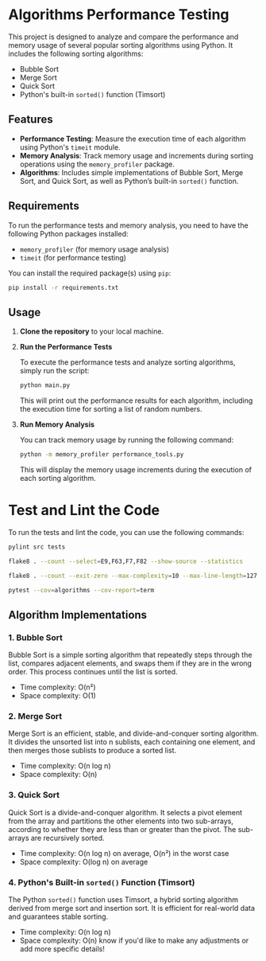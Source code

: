 # Algorithms Performance Testing

This project is designed to analyze and compare the performance and memory usage of several popular sorting algorithms
using Python. It includes the following sorting algorithms:

- Bubble Sort
- Merge Sort
- Quick Sort
- Python's built-in `sorted()` function (Timsort)

## Features

- **Performance Testing**: Measure the execution time of each algorithm using Python's `timeit` module.
- **Memory Analysis**: Track memory usage and increments during sorting operations using the `memory_profiler` package.
- **Algorithms**: Includes simple implementations of Bubble Sort, Merge Sort, and Quick Sort, as well as Python’s
  built-in `sorted()` function.

## Requirements

To run the performance tests and memory analysis, you need to have the following Python packages installed:

- `memory_profiler` (for memory usage analysis)
- `timeit` (for performance testing)

You can install the required package(s) using `pip`:

```bash
pip install -r requirements.txt
```

## Usage

1. **Clone the repository** to your local machine.

2. **Run the Performance Tests**

   To execute the performance tests and analyze sorting algorithms, simply run the script:

   ```bash
   python main.py
   ```

   This will print out the performance results for each algorithm, including the execution time for sorting a list of
   random numbers.

3. **Run Memory Analysis**

   You can track memory usage by running the following command:

   ```bash
   python -m memory_profiler performance_tools.py
   ```

   This will display the memory usage increments during the execution of each sorting algorithm.

# Test and Lint the Code

To run the tests and lint the code, you can use the following commands:

```bash
pylint src tests
```

```bash
flake8 . --count --select=E9,F63,F7,F82 --show-source --statistics
```

```bash
flake8 . --count --exit-zero --max-complexity=10 --max-line-length=127 --statistics
```

```bash
pytest --cov=algorithms --cov-report=term
```

## Algorithm Implementations

### 1. **Bubble Sort**

Bubble Sort is a simple sorting algorithm that repeatedly steps through the list, compares adjacent elements, and swaps
them if they are in the wrong order. This process continues until the list is sorted.

- Time complexity: O(n²)
- Space complexity: O(1)

### 2. **Merge Sort**

Merge Sort is an efficient, stable, and divide-and-conquer sorting algorithm. It divides the unsorted list into n
sublists, each containing one element, and then merges those sublists to produce a sorted list.

- Time complexity: O(n log n)
- Space complexity: O(n)

### 3. **Quick Sort**

Quick Sort is a divide-and-conquer algorithm. It selects a pivot element from the array and partitions the other
elements into two sub-arrays, according to whether they are less than or greater than the pivot. The sub-arrays are
recursively sorted.

- Time complexity: O(n log n) on average, O(n²) in the worst case
- Space complexity: O(log n) on average

### 4. **Python's Built-in `sorted()` Function (Timsort)**

The Python `sorted()` function uses Timsort, a hybrid sorting algorithm derived from merge sort and insertion sort. It
is efficient for real-world data and guarantees stable sorting.

- Time complexity: O(n log n)
- Space complexity: O(n)
  know if you'd like to make any adjustments or add more specific details!